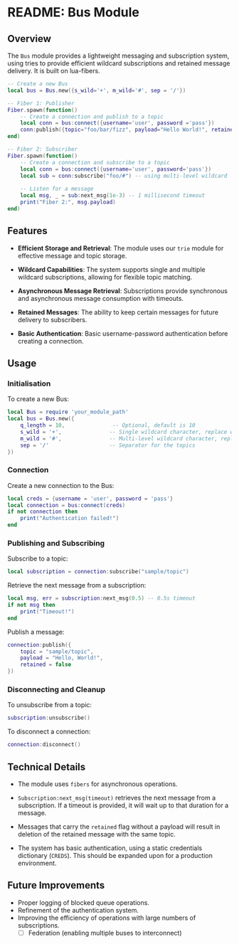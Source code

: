 # README: Bus Module

## Overview

The `Bus` module provides a lightweight messaging and subscription system, using tries to provide efficient wildcard subscriptions and retained message delivery. It is built on lua-fibers.

``` lua
-- Create a new Bus
local bus = Bus.new({s_wild='+', m_wild='#', sep = '/'})

-- Fiber 1: Publisher
Fiber.spawn(function()
    -- Create a connection and publish to a topic
    local conn = bus:connect({username='user', password ='pass'})
    conn:publish({topic="foo/bar/fizz", payload="Hello World!", retained=true})
end)

-- Fiber 2: Subscriber
Fiber.spawn(function()
    -- Create a connection and subscribe to a topic
    local conn = bus:connect({username='user', password='pass'})
    local sub = conn:subscribe("foo/#") -- using multi-level wildcard
    
    -- Listen for a message
    local msg, _ = sub:next_msg(1e-3) -- 1 millisecond timeout
    print("Fiber 2:", msg.payload)
end)
```

## Features

- **Efficient Storage and Retrieval**: The module uses our `trie` module for effective message and topic storage.
  
- **Wildcard Capabilities**: The system supports single and multiple wildcard subscriptions, allowing for flexible topic matching.

- **Asynchronous Message Retrieval**: Subscriptions provide synchronous and asynchronous message consumption with timeouts.
  
- **Retained Messages**: The ability to keep certain messages for future delivery to subscribers.

- **Basic Authentication**: Basic username-password authentication before creating a connection.

## Usage

### Initialisation

To create a new Bus:

```lua
local Bus = require 'your_module_path'
local bus = Bus.new({
    q_length = 10,               -- Optional, default is 10
    s_wild = '+',               -- Single wildcard character, replace with your choice
    m_wild = '#',               -- Multi-level wildcard character, replace with your choice
    sep = '/'                   -- Separator for the topics
})
```

### Connection

Create a new connection to the Bus:

```lua
local creds = {username = 'user', password = 'pass'}
local connection = bus:connect(creds)
if not connection then
    print("Authentication failed!")
end
```

### Publishing and Subscribing

Subscribe to a topic:

```lua
local subscription = connection:subscribe("sample/topic")
```

Retrieve the next message from a subscription:

```lua
local msg, err = subscription:next_msg(0.5) -- 0.5s timeout
if not msg then
    print("Timeout!")
end
```

Publish a message:

```lua
connection:publish({
    topic = "sample/topic",
    payload = "Hello, World!",
    retained = false
})
```

### Disconnecting and Cleanup

To unsubscribe from a topic:

```lua
subscription:unsubscribe()
```

To disconnect a connection:

```lua
connection:disconnect()
```

## Technical Details

- The module uses `fibers` for asynchronous operations.

- `Subscription:next_msg(timeout)` retrieves the next message from a subscription. If a timeout is provided, it will wait up to that duration for a message.

- Messages that carry the `retained` flag without a payload will result in deletion of the retained message with the same topic.

- The system has basic authentication, using a static credentials dictionary (`CREDS`). This should be expanded upon for a production environment.

## Future Improvements

- Proper logging of blocked queue operations.
- Refinement of the authentication system.
- Improving the efficiency of operations with large numbers of subscriptions.
  - [ ] Federation (enabling multiple buses to interconnect)
